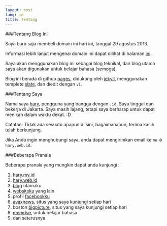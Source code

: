 ```yaml
---
layout: post
lang: id
title: Tentang
---
```


<!-- more -->

###Tentang Blog Ini

Saya baru saja membeli domain ini hari ini, tanggal 29 agustus 2013.

Informasi lebih lanjut mengenai domain ini dapat dilihat di halaman [ini](/id/new-domain).

Saya akan menggunakan blog ini sebagai blog teknikal, dan blog utama saya akan digunakan untuk belajar bahasa (semoga).

Blog ini berada di githup [pages](http://pages.github.com), didukung oleh [jekyll](https://github.com/mojombo/jekyll), menggunakan templete [slate](https://github.com/jsncostello/slate), dan diedit dengan `vi`.


###Tentang Saya

Nama saya [hary](/id), pengguna yang bangga dengan `.id`. Saya tinggal dan bekerja di Jakarta. Saya masih lajang, tetapi saya berharap untuk dapat menikah dalam waktu dekat. :D

Catatan: Tidak ada sesuatu apapun di sini, bagaimanapun, terima kasih telah berkunjung.

Jika Anda ingin menghubungi saya, anda dapat mengirimkan email ke `me @ hary.web.id`.

###Beberapa Pranala

Beberapa pranala yang mungkin dapat anda kunjungi :

1. [hary.my.id](http://hary.my.id) 
2. [hary.web.id](http://hary.web.id) 
3. [blog](http://blog.hary.web.id) utamaku
4. [websiteku](http://haryfernando.com) yang lain
5. profil [facebookku](http://www.facebook.com/profile.php?id=1130602697) 
6. [avaxnews](http://www.avaxnews.net), situs yang saya kunjungi setiap hari
7. boston [bigpicture](http://www.boston.com/bigpicture), situs yang saya kunjungi setiap hari
8. [memrise](http://www.memrise.com), untuk belajar bahasa
9. dan seterusnya

